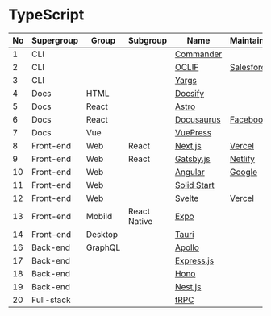 # TypeScript

| No  | Supergroup | Group   | Subgroup     | Name                                            | Maintainer                                      |
| --- | ---------- | ------- | ------------ | ----------------------------------------------- | ----------------------------------------------- |
| 1   | CLI        |         |              | [Commander](https://github.com/tj/commander.js) |                                                 |
| 2   | CLI        |         |              | [OCLIF](https://oclif.io/)                      | [Salesforce](https://developer.salesforce.com/) |
| 3   | CLI        |         |              | [Yargs](https://yargs.js.org/)                  |                                                 |
| 4   | Docs       | HTML    |              | [Docsify](https://docsify.js.org/)              |                                                 |
| 5   | Docs       | React   |              | [Astro](https://astro.build/)                   |                                                 |
| 6   | Docs       | React   |              | [Docusaurus](https://docusaurus.io/)            | [Facebook](https://developers.facebook.com/)    |
| 7   | Docs       | Vue     |              | [VuePress](https://vuepress.vuejs.org/)         |                                                 |
| 8   | Front-end  | Web     | React        | [Next.js](https://nextjs.org/)                  | [Vercel](https://vercel.com)                    |
| 9   | Front-end  | Web     | React        | [Gatsby.js](https://www.gatsbyjs.com/)          | [Netlify](https://www.netlify.com/)             |
| 10  | Front-end  | Web     |              | [Angular](https://angular.dev/)                 | [Google](https://developers.google.com/)        |
| 11  | Front-end  | Web     |              | [Solid Start](https://start.solidjs.com/)       |                                                 |
| 12  | Front-end  | Web     |              | [Svelte](https://svelte.dev/)                   | [Vercel](https://vercel.com)                    |
| 13  | Front-end  | Mobild  | React Native | [Expo](https://expo.dev/)                       |                                                 |
| 14  | Front-end  | Desktop |              | [Tauri](https://tauri.app/)                     |                                                 |
| 16  | Back-end   | GraphQL |              | [Apollo](https://www.apollographql.com/)        |                                                 |
| 17  | Back-end   |         |              | [Express.js](https://expressjs.com/)            |                                                 |
| 18  | Back-end   |         |              | [Hono](https://hono.dev/)                       |                                                 |
| 19  | Back-end   |         |              | [Nest.js](https://nestjs.com/)                  |                                                 |
| 20  | Full-stack |         |              | [tRPC](https://trpc.io/)                        |                                                 |
